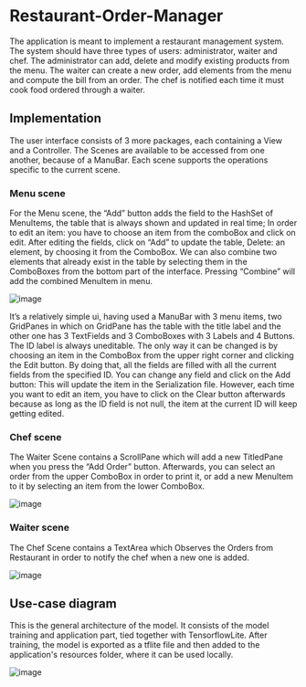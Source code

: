 # Restaurant-Order-Manager

The application is meant to implement a restaurant management system. The system should have three types of users: administrator, waiter and chef. The administrator can add, delete and modify existing products from the menu. The waiter can create a new order, add elements from the menu and compute the bill from an order. The chef is notified each time it must cook food ordered through a waiter.

## Implementation

The user interface consists of 3 more packages, each containing a View and a Controller. The Scenes are available to be accessed from one another, because of a ManuBar. Each scene supports the operations specific to the current scene. 

### Menu scene
For the Menu scene, the “Add” button adds the field to the HashSet of MenuItems, the table that is always shown and updated in real time; In order to edit an item: you have to choose an item from the comboBox and click on edit. After editing the fields, click on “Add” to update the table, Delete: an element, by choosing it from the ComboBox.  We can also combine two elements that already exist in the table by selecting them in the ComboBoxes from the bottom part of the interface. Pressing “Combine” will add the combined MenuItem in menu. 


![image](https://drive.google.com/uc?export=view&id=1q46C3NtAMizM5GiL9DPO0XnKe7dMUvij)

It’s a relatively simple ui, having used a ManuBar with 3 menu items, two GridPanes in which on GridPane has the table with the title label and the other one has 3 TextFields and 3 ComboBoxes with 3 Labels and 4 Buttons. 
The ID label is always uneditable. The only way it can be changed  is by choosing an item in the ComboBox from the upper right corner and clicking the Edit button. By doing that, all the fields are filled with all the current fields from the specified ID. You can change any field and click on the Add button: This will update the item in the Serialization file. However, each time you want to edit an item, you have to click on the Clear button afterwards because as long as the ID field is not null, the item at the current ID will keep getting edited.

### Chef scene
The Waiter Scene contains a ScrollPane which will add a new TitledPane when you press the “Add Order” button. Afterwards, you can select an order from the upper ComboBox in order to print it, or add a new MenuItem to it by selecting an item from the lower ComboBox. 

![image](https://drive.google.com/uc?export=view&id=1UEGiVPnPuMfrnWBUoKWGhBrfdVzRRodo)

### Waiter scene
The Chef Scene contains a TextArea which Observes the Orders from Restaurant in order to notify the chef when a new one is added.

![image](https://drive.google.com/uc?export=view&id=1EUL147qnSK23KZWi4q6tto3BCcjhxU5B)


## Use-case diagram

This is the general architecture of the model. It consists of the model training and application part, tied together with TensorflowLite.
After training, the model is exported as a tflite file and then added to the application's resources folder, where it can be used locally.

![image](https://drive.google.com/uc?export=view&id=13Ivo0aNclDonAyLy4lVoxOUIBRHWIZut)
